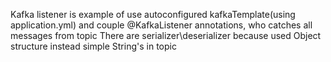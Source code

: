 Kafka listener is example of use autoconfigured kafkaTemplate(using application.yml)
and couple @KafkaListener annotations, who catches all messages from topic There are serializer\deserializer because used Object structure instead simple
String's in topic